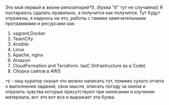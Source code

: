 Это мой первый в жизни репозиторий*б, (буква "б" тут не случайна))
Я постараюсь сдалать правильно, а получится как получится.
Тут будут отражены, я надеюсь на это, работы  с такими замечательными программами и ресурсами как:



1. vagrant,Docker 
2. TeamCIty
3. Ansible
4. Linux
5. Apache, nginx
6. Amazon
7. CloudFormation and Terraform. IaaC (Infrastructure as a Code)
8. Сборка сайтов в AWS

 `*б` - наш куратор сказал что можно написать тут, помимо сухого отчета о выполнении заданий, свои мысли, описать погоду за окном и отразить чувства которые присутствуют при написании и изучении материала, вот это вот все и выражает эта буква.


